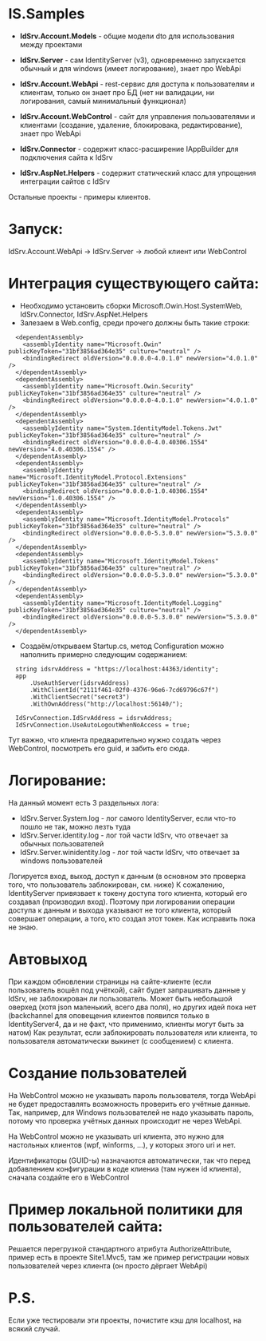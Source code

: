 # IS.Samples
- <b>IdSrv.Account.Models</b> - 
  общие модели dto для использования между проектами
  
- <b>IdSrv.Server</b> - сам IdentityServer (v3), одновременно запускается обычный и для windows (имеет логирование), знает про WebApi
- <b>IdSrv.Account.WebApi</b> - rest-сервис для доступа к пользователям и клиентам, только он знает про БД (нет ни валидации, ни логирования, самый минимальный функционал)
- <b>IdSrv.Account.WebControl</b> - сайт для управления пользователями и клиентами (создание, удаление, блокировака, редактирование), знает про WebApi
- <b>IdSrv.Connector</b> - содержит класс-расширение IAppBuilder для подключения сайта к IdSrv
- <b>IdSrv.AspNet.Helpers</b> - содержит статический класс для упрощения интеграции сайтов с IdSrv


Остальные проекты - примеры клиентов.

# Запуск:

IdSrv.Account.WebApi -> IdSrv.Server -> любой клиент или WebControl

# Интеграция существующего сайта:
- Необходимо установить сборки Microsoft.Owin.Host.SystemWeb, IdSrv.Connector, IdSrv.AspNet.Helpers
- Залезаем в Web.config, среди прочего должны быть такие строки:
```
  <dependentAssembly>
    <assemblyIdentity name="Microsoft.Owin" publicKeyToken="31bf3856ad364e35" culture="neutral" />
    <bindingRedirect oldVersion="0.0.0.0-4.0.1.0" newVersion="4.0.1.0" />
  </dependentAssembly>
  <dependentAssembly>
    <assemblyIdentity name="Microsoft.Owin.Security" publicKeyToken="31bf3856ad364e35" culture="neutral" />
    <bindingRedirect oldVersion="0.0.0.0-4.0.1.0" newVersion="4.0.1.0" />
  </dependentAssembly>
  <dependentAssembly>
    <assemblyIdentity name="System.IdentityModel.Tokens.Jwt" publicKeyToken="31bf3856ad364e35" culture="neutral" />
    <bindingRedirect oldVersion="0.0.0.0-4.0.40306.1554" newVersion="4.0.40306.1554" />
  </dependentAssembly>
  <dependentAssembly>
    <assemblyIdentity name="Microsoft.IdentityModel.Protocol.Extensions" publicKeyToken="31bf3856ad364e35" culture="neutral" />
    <bindingRedirect oldVersion="0.0.0.0-1.0.40306.1554" newVersion="1.0.40306.1554" />
  </dependentAssembly>
  <dependentAssembly>
    <assemblyIdentity name="Microsoft.IdentityModel.Protocols" publicKeyToken="31bf3856ad364e35" culture="neutral" />
    <bindingRedirect oldVersion="0.0.0.0-5.3.0.0" newVersion="5.3.0.0" />
  </dependentAssembly>
  <dependentAssembly>
    <assemblyIdentity name="Microsoft.IdentityModel.Tokens" publicKeyToken="31bf3856ad364e35" culture="neutral" />
    <bindingRedirect oldVersion="0.0.0.0-5.3.0.0" newVersion="5.3.0.0" />
  </dependentAssembly>
  <dependentAssembly>
    <assemblyIdentity name="Microsoft.IdentityModel.Logging" publicKeyToken="31bf3856ad364e35" culture="neutral" />
    <bindingRedirect oldVersion="0.0.0.0-5.3.0.0" newVersion="5.3.0.0" />
  </dependentAssembly>
```
- Создаём/открываем Startup.cs, метод Configuration можно наполнить примерно следующим содержанием:
```
  string idsrvAddress = "https://localhost:44363/identity";
  app
      .UseAuthServer(idsrvAddress)
      .WithClientId("2111f461-02f0-4376-96e6-7cd69796c67f")
      .WithClientSecret("secret3")
      .WithOwnAddress("http://localhost:56140/");

  IdSrvConnection.IdSrvAddress = idsrvAddress;
  IdSrvConnection.UseAutoLogoutWhenNoAccess = true;
```
Тут важно, что клиента предварительно нужно создать через WebControl, посмотреть его guid, и забить его сюда.

# Логирование:
На данный момент есть 3 раздельных лога:
- IdSrv.Server.System.log - лог самого IdentityServer, если что-то пошло не так, можно лезть туда
- IdSrv.Server.identity.log - лог той части IdSrv, что отвечает за обычных пользователей
- IdSrv.Server.winidentity.log - лог той части IdSrv, что отвечает за windows пользователей

Логируется вход, выход, доступ к данным (в основном это проверка того, что пользователь заблокирован, см. ниже)
К сожалению, IdentityServer привязвает к токену доступа того клиента, который его создавал (производил вход). 
Поэтому при логировании операции доступа к данным и выхода указывают не того клиента, который совершает операции, а того, кто создал этот токен.
Как исправить пока не знаю.

# Автовыход
При каждом обновлении страницы на сайте-клиенте (если пользователь вошёл под учёткой), сайт будет запрашивать данные у IdSrv, не заблокирован ли пользователь.
Может быть небольшой оверхед (хотя json маленький, всего два поля), но других идей пока нет (backchannel для оповещения клиентов появился только в IdentityServer4, да и не факт, что применимо, клиенты могут быть за натом)
Как результат, если заблокировать пользователя или клиента, то пользователя автоматически выкинет (с сообщением) с клиента.

# Создание пользователей
На WebControl можно не указывать пароль пользователя, тогда WebApi не будет предоставлять возможность проверить его учётные данные.
Так, например, для Windows пользователей не надо указывать пароль, потому что проверка учётных данных происходит не через WebApi.

На WebControl можно не указывать uri клиента, это нужно для настольных клиентов (wpf, winforms, ...), у которых этого uri и нет.

Идентификаторы (GUID-ы) назначаются автоматически, так что перед добавлением конфигурации в коде клиениа (там нужен id клиента), сначала создайте его в WebControl

# Пример локальной политики для пользователей сайта:
Решается перегрузкой стандартного атрибута AuthorizeAttribute, пример есть в проекте Site1.Mvc5, там же пример регистрации новых пользователей через клиента (он просто дёргает WebApi)

# P.S.
Если уже тестировали эти проекты, почистите кэш для localhost, на всякий случай.
